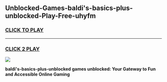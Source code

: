 
## Unblocked-Games-baldi's-basics-plus-unblocked-Play-Free-uhyfm
<h3>
<a href="https://premium76.site?title=baldi's-basics-plus-unblocked&ref=23A">CLICK TO PLAY</a></h3>
<hr>

<h3>
<a href="https://premium76.site?title=baldi's-basics-plus-unblocked&ref=23A">CLICK 2 PLAY</a>
  
</h3>

<a href="https://premium76.site?title=baldi's-basics-plus-unblocked&ref=23A"><img src="https://clearcache.store/games.png"></a>


**baldi's-basics-plus-unblocked games unblocked: Your Gateway to Fun and Accessible Online Gaming**
